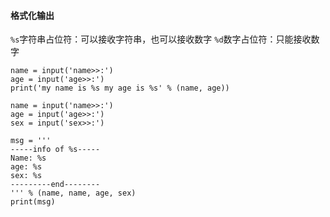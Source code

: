 #### 格式化输出
`%s`字符串占位符：可以接收字符串，也可以接收数字
`%d`数字占位符：只能接收数字
```
name = input('name>>:')
age = input('age>>:')
print('my name is %s my age is %s' % (name, age))
```

```
name = input('name>>:')
age = input('age>>:')
sex = input('sex>>:')

msg = '''
-----info of %s-----
Name: %s
age: %s
sex: %s
---------end--------
''' % (name, name, age, sex)
print(msg)
```
